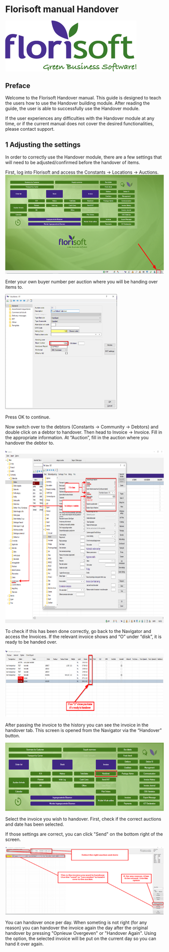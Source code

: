 # **Florisoft manual Handover**

<img src=".Handover Manual.docx\media\image1.jpeg" style="width:4.33958in;height:1.67917in" alt="C:\Users\babs\Pictures\offerte-logo-Florisoft.jpg" />

##  Preface

Welcome to the Florisoft Handover manual. This guide is designed to
teach the users how to use the Handover building module. After reading
the guide, the user is able to successfully use the Handover module.

If the user experiences any difficulties with the Handover module at any
time, or if the current manual does not cover the desired
functionalities, please contact support.

## 1 Adjusting the settings

In order to correctly use the Handover module, there are a few settings
that will need to be adjusted/confirmed before the handover of items.

First, log into Florisoft and access the Constants -> Locations -> Auctions.
<img src=".Handover Manual.docx\media\image2.png" style="width:6.3in;height:3.26111in" />

Enter your own buyer number per auction where you will be handing over items to.

<img src=".Handover Manual.docx\media\image3.png" style="width:3.69767in;height:3.79101in" />

Press OK to continue.

Now switch over to the debtors (Constants -> Community -> Debtors) and double
click on a debtor to handover. Then head to Invoice -> Invoice. Fill in the
appropriate information. At “Auction”, fill in the auction where you
handover the debtor to.

<img src=".Handover Manual.docx\media\image4.png" style="width:10.55486in;height:5.72083in" />

To check if this has been done correctly, go back to the Navigator and
access the Invoices. If the relevant invoice shows and “O” under “disk”,
it is ready to be handed over.

<img src=".Handover Manual.docx\media\image6.png" style="width:6.70417in;height:2.24375in" />

After passing the invoice to the history you can see the invoice in the
handover tab. This screen is opened from the Navigator via the
“Handover” button.

<img src=".Handover Manual.docx\media\image5.png" style="width:6.70417in;height:2.24375in" />

Select the invoice you wish to handover.
First, check if the correct auctions and date has been selected.

If those settings are correct, you can click "Send" on the bottom right of the screen.

<img src=".Handover Manual.docx\media\image7.png" style="width:6.70417in;height:2.24375in" />

You can handover once per day. When someting is not right (for any reason) you can handover
the invoice again the day after the original handover by pressing "Opnieuw Overgeven" or "Handover Again".
Using the option, the selected invoice will be put on the current day so you can hand it over again. 
